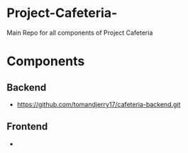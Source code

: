 # Project-Cafeteria-
Main Repo for all components of Project Cafeteria

# Components
## Backend
- https://github.com/tomandjerry17/cafeteria-backend.git

## Frontend
- 
